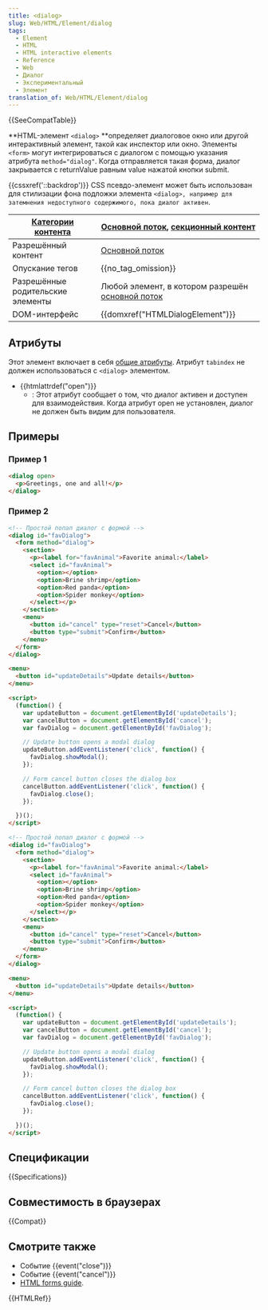 ```yaml
---
title: <dialog>
slug: Web/HTML/Element/dialog
tags:
  - Element
  - HTML
  - HTML interactive elements
  - Reference
  - Web
  - Диалог
  - Экспериментальный
  - Элемент
translation_of: Web/HTML/Element/dialog
---
```

{{SeeCompatTable}}

**HTML-элемент `<dialog>` **определяет диалоговое окно или другой интерактивный элемент, такой как инспектор или окно. Элементы `<form>` могут интегрироваться с диалогом с помощью указания атрибута `method="dialog"`. Когда отправляется такая форма, диалог закрывается с returnValue равным value нажатой кнопки submit.

{{cssxref('::backdrop')}} CSS псевдо-элемент может быть использован для стилизации фона подложки элемента `<dialog>, например для затемнения недоступного содержимого, пока диалог активен`.

| [Категории контента](/ru/docs/Web/Guide/HTML/Content_categories) | [Основной поток](/ru/docs/Web/Guide/HTML/Content_categories#Основной_поток), [секционный контент](/ru/docs/Web/Guide/HTML/Content_categories#Секционный_контент) |
| ---------------------------------------------------------------- | ---------------------------------------------------------------------------------------------------------------------------------------------------------------- |
| Разрешённый контент                                              | [Основной поток](/ru/docs/Web/Guide/HTML/Content_categories#Основной_поток)                                                                                      |
| Опускание тегов                                                  | {{no_tag_omission}}                                                                                                                                         |
| Разрешённые родительские элементы                                | Любой элемент, в котором разрешён [основной поток](/ru/docs/Web/Guide/HTML/Content_categories#Основной_поток)                                                    |
| DOM-интерфейс                                                    | {{domxref("HTMLDialogElement")}}                                                                                                                     |

## Атрибуты

Этот элемент включает в себя [общие атрибуты](/ru/docs/Web/HTML/Общие_атрибуты). Атрибут `tabindex` не должен использоваться с `<dialog>` элементом.

- {{htmlattrdef("open")}}
  - : Этот атрибут сообщает о том, что диалог активен и доступен для взаимодействия. Когда атрибут open не установлен, диалог не должен быть видим для пользователя.

## Примеры

### Пример 1

```html
<dialog open>
  <p>Greetings, one and all!</p>
</dialog>
```

### Пример 2

```html
<!-- Простой попап диалог с формой -->
<dialog id="favDialog">
  <form method="dialog">
    <section>
      <p><label for="favAnimal">Favorite animal:</label>
      <select id="favAnimal">
        <option></option>
        <option>Brine shrimp</option>
        <option>Red panda</option>
        <option>Spider monkey</option>
      </select></p>
    </section>
    <menu>
      <button id="cancel" type="reset">Cancel</button>
      <button type="submit">Confirm</button>
    </menu>
  </form>
</dialog>

<menu>
  <button id="updateDetails">Update details</button>
</menu>

<script>
  (function() {
    var updateButton = document.getElementById('updateDetails');
    var cancelButton = document.getElementById('cancel');
    var favDialog = document.getElementById('favDialog');

    // Update button opens a modal dialog
    updateButton.addEventListener('click', function() {
      favDialog.showModal();
    });

    // Form cancel button closes the dialog box
    cancelButton.addEventListener('click', function() {
      favDialog.close();
    });

  })();
</script>
```

```html
<!-- Простой попап диалог с формой -->
<dialog id="favDialog">
  <form method="dialog">
    <section>
      <p><label for="favAnimal">Favorite animal:</label>
      <select id="favAnimal">
        <option></option>
        <option>Brine shrimp</option>
        <option>Red panda</option>
        <option>Spider monkey</option>
      </select></p>
    </section>
    <menu>
      <button id="cancel" type="reset">Cancel</button>
      <button type="submit">Confirm</button>
    </menu>
  </form>
</dialog>

<menu>
  <button id="updateDetails">Update details</button>
</menu>

<script>
  (function() {
    var updateButton = document.getElementById('updateDetails');
    var cancelButton = document.getElementById('cancel');
    var favDialog = document.getElementById('favDialog');

    // Update button opens a modal dialog
    updateButton.addEventListener('click', function() {
      favDialog.showModal();
    });

    // Form cancel button closes the dialog box
    cancelButton.addEventListener('click', function() {
      favDialog.close();
    });

  })();
</script>
```

## Спецификации

{{Specifications}}

## Совместимость в браузерах

{{Compat}}

## Смотрите также

- Событие {{event("close")}}
- Событие {{event("cancel")}}
- [HTML forms guide](/ru/docs/Web/Guide/HTML/Forms).

{{HTMLRef}}
